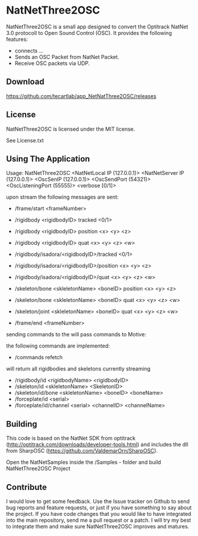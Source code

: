 NatNetThree2OSC
===================================


NatNetThree2OSC is a small app designed to convert the Optitrack NatNet 3.0 protocoll to Open Sound Control (OSC). It provides the following features:

+ connects ...
+ Sends an OSC Packet from NatNet Packet.
+ Receive OSC packets via UDP.

Download
--------

https://github.com/tecartlab/app_NetNatThree2OSC/releases

License
-------

NatNetThree2OSC is licensed under the MIT license.

See License.txt

Using The Application
-----------------

Usage: NatNetThree2OSC  <NatNetLocal IP (127.0.0.1)> <NatNetServer IP (127.0.0.1)> <OscSenIP (127.0.0.1)> <OscSendPort (54321)> <OscListeningPort (55555)> <verbose [0/1]>

upon stream the following messages are sent:

+ /frame/start \<frameNumber>
+ /rigidbody \<rigidbodyID> tracked \<0/1>
+ /rigidbody \<rigidbodyID> position \<x> \<y> \<z>
+ /rigidbody \<rigidbodyID> quat \<x> \<y> \<z> \<w>

+ /rigidbody/isadora/\<rigidbodyID>/tracked \<0/1>
+ /rigidbody/isadora/\<rigidbodyID>/position \<x> \<y> \<z>
+ /rigidbody/isadora/\<rigidbodyID>/quat \<x> \<y> \<z> \<w>

+ /skeleton/bone \<skleletonName> \<boneID> position \<x> \<y> \<z>
+ /skeleton/bone \<skleletonName> \<boneID> quat \<x> \<y> \<z> \<w>
+ /skeleton/joint \<skleletonName> \<boneID> quat \<x> \<y> \<z> \<w>
+ /frame/end \<frameNumber>

sending commands to the <OscListeningPort> will pass commands to Motive:

the following commands are implemented:

+ /commands refetch

will return all rigidbodies and skeletons currently streaming

+ /rigidbody/id \<rigidbodyName> \<rigidbodyID>
+ /skeleton/id \<skleletonName> \<SkeletonID>
+ /skeleton/id/bone \<skleletonName> \<boneID> \<boneName>
+ /forceplate/id \<serial>
+ /forceplate/id/channel \<serial> \<channelID> \<channelName>

Building
---------

This code is based on the NatNet SDK from optitrack (http://optitrack.com/downloads/developer-tools.html) and includes the dll from SharpOSC (https://github.com/ValdemarOrn/SharpOSC).

Open the NatNetSamples inside the /Samples - folder and build NatNetThree2OSC Project

Contribute
----------

I would love to get some feedback. Use the Issue tracker on Github to send bug reports and feature requests, or just if you have something to say about the project. If you have code changes that you would like to have integrated into the main repository, send me a pull request or a patch. I will try my best to integrate them and make sure NatNetThree2OSC improves and matures.
